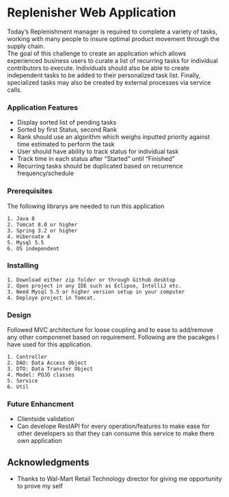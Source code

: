 # Replenisher Web Application

Today’s Replenishment manager is required to complete a variety of tasks, working with many people to insure optimal product movement through the supply chain.  
The goal of this challenge to create an application which allows experienced business users to curate a list of recurring tasks for individual contributors to execute.  Individuals should also be able to create independent tasks to be added to their personalized task list.  Finally, specialized tasks may also be created by external processes via service calls.


### Application Features

*	Display sorted list of pending tasks
*	Sorted by first Status, second Rank
*	Rank should use an algorithm which weighs inputted priority against time estimated to perform the task
*	User should have ability to track status for individual task
*	Track time in each status after “Started” until “Finished”
*	Recurring tasks should be duplicated based on recurrence frequency/schedule

### Prerequisites

The following librarys are needed to run this application

```
1. Java 8
2. Tomcat 8.0 or higher
3. Spring 3.2 or higher
4. Hibernate 4
5. Mysql 5.5
6. OS independent
```

### Installing

```
1. Download either zip folder or through Github desktop
2. Open project in any IDE such as Eclipse, IntelliJ etc.
3. Need Mysql 5.5 or higher version setup in your computer
4. Deploye project in Tomcat.
```

### Design

Followed MVC architecture for loose coupling and to ease to add/remove any other componenet based on requirement.
Following are the pacakges I have used for this application.
```
1. Controller
2. DAO: Data Access Object
3. DTO: Data Transfer Object
4. Model: POJO classes
5. Service
6. Util

```

### Future Enhancment

* Clientside validation
* Can develope RestAPI for every operation/features to make ease for other developers so that they can consume this service to make there own application

## Acknowledgments

* Thanks to Wal-Mart Retail Technology director for giving me opportunity to prove my self

